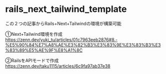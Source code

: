 # rails_next_tailwind_template

この２つの記事からRails+Next+Tailwindの環境が構築可能

①Next+Tailwind環境を作成
https://zenn.dev/yuki_tu/articles/01c7963eeb2876#8.-%E5%90%84%E7%A8%AE%E3%82%B3%E3%83%9E%E3%83%B3%E3%83%89%E5%AE%9F%E8%A1%8C

②RailsをAPIモードで作成
https://zenn.dev/taku1115/articles/6c9fa97ab37e38
